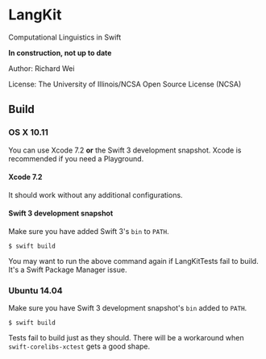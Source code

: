 # LangKit

Computational Linguistics in Swift

**In construction, not up to date**

Author: Richard Wei

License: The University of Illinois/NCSA Open Source License (NCSA)

## Build

### OS X 10.11

You can use Xcode 7.2 **or** the Swift 3 development snapshot. Xcode is recommended if you need a Playground.

#### Xcode 7.2

It should work without any additional configurations.

#### Swift 3 development snapshot

Make sure you have added Swift 3's `bin` to `PATH`.

```
$ swift build
```

You may want to run the above command again if LangKitTests fail to build. It's a Swift Package Manager issue.

### Ubuntu 14.04

Make sure you have Swift 3 development snapshot's `bin` added to `PATH`.

```
$ swift build
```

Tests fail to build just as they should. There will be a workaround when `swift-corelibs-xctest` gets a good shape.
